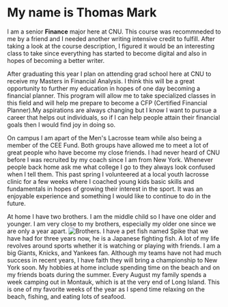 # My name is Thomas Mark 
I am a senior **Finance** major here at CNU. This course was recommneded to me by a friend and I needed another writing intensive credit to fulfill. After taking a look at the course description, I figured it would be an interesting class to take since everything has started to become digital and also in hopes of becoming a better writer.

After graduating this year I plan on attending grad school here at CNU to receive my Masters in Financial Analysis. I think this will be a great opportunity to further my education in hopes of one day becoming a financial planner. This program will allow me to take specialized classes in this field and will help me prepare to become a CFP (Certified Financial Planner).My aspirations are always changing but I know I want to pursue a career that helps out individuals, so if I can help people attain their financial goals then I would find joy in doing so.

On campus I am apart of the Men's Lacrosse team while also being a member of the CEE Fund. Both groups have allowed me to meet a lot of great people who have become my close friends. I had never heard of CNU before I was recruited by my coach since I am from New York. Whenever people back home ask me what college I go to they always look confused when I tell them. This past spring I volunteered at a local youth lacrosse clinic for a few weeks where I coached young kids basic skills and fundamentals in hopes of growing their interest in the sport. It was an enjoyable experience and something I would like to continue to do in the future.

At home I have two brothers. I am the middle child so I have one older and younger. I am very close to my brothers, especially my older one since we are only a year apart. ![Brothers](TMark.github.io/repositoryname/images/brothers.jpg). I have a pet fish named Spike that we have had for three years now, he is a Japanese fighting fish. A lot of my life revolves around sports whether it is watching or playing with friends. I am a big Giants, Knicks, and Yankees fan. Although my teams have not had much success in recent years, I have faith they will bring a championship to New York soon. My hobbies at home include spending time on the beach and on my friends boats during the summer. Every August my family spends a week camping out in Montauk, which is at the very end of Long Island. This is one of my favorite weeks of the year as I spend time relaxing on the beach, fishing, and eating lots of seafood.
